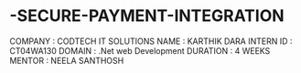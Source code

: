 # -SECURE-PAYMENT-INTEGRATION
COMPANY : CODTECH IT SOLUTIONS 
NAME : KARTHIK DARA 
INTERN ID : CT04WA130
DOMAIN : .Net web Development 
DURATION : 4 WEEKS
MENTOR : NEELA SANTHOSH

